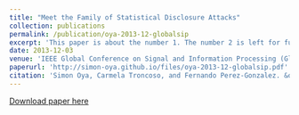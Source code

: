 ```yaml
---
title: "Meet the Family of Statistical Disclosure Attacks"
collection: publications
permalink: /publication/oya-2013-12-globalsip
excerpt: 'This paper is about the number 1. The number 2 is left for future work.'
date: 2013-12-03
venue: 'IEEE Global Conference on Signal and Information Processing (GlobalSIP)'
paperurl: 'http://simon-oya.github.io/files/oya-2013-12-globalsip.pdf'
citation: 'Simon Oya, Carmela Troncoso, and Fernando Perez-Gonzalez. &quot;Meet the Family of Statistical Disclosure Attacks&quot; <i>IEEE Global Conference on Signal and Information Processing</i>. (pp. 233-236). IEEE, 2013.'
---
```


[Download paper here](http://simon-oya.github.io/files/oya-2013-12-globalsip.pdf)
